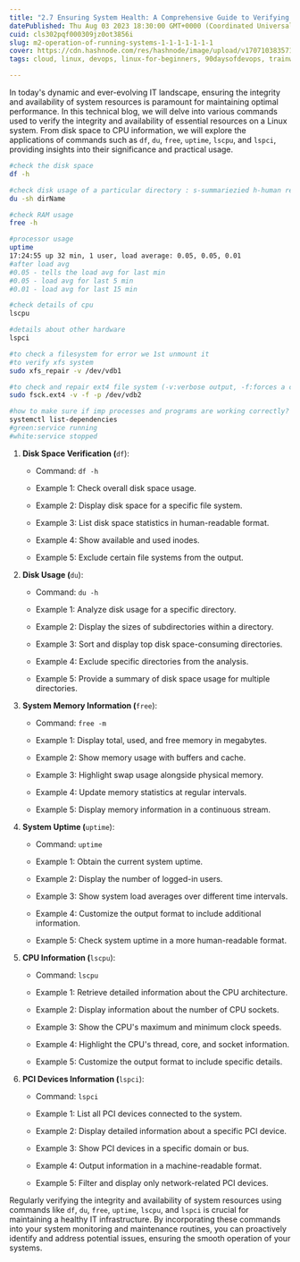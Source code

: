 ```yaml
---
title: "2.7 Ensuring System Health: A Comprehensive Guide to Verifying Resource Integrity and Availability"
datePublished: Thu Aug 03 2023 18:30:00 GMT+0000 (Coordinated Universal Time)
cuid: cls302pqf000309jz0ot3856i
slug: m2-operation-of-running-systems-1-1-1-1-1-1-1
cover: https://cdn.hashnode.com/res/hashnode/image/upload/v1707103835715/a732cc39-66bb-4807-b43e-c1efc618b5d1.png
tags: cloud, linux, devops, linux-for-beginners, 90daysofdevops, trainwithshubham

---
```


In today's dynamic and ever-evolving IT landscape, ensuring the integrity and availability of system resources is paramount for maintaining optimal performance. In this technical blog, we will delve into various commands used to verify the integrity and availability of essential resources on a Linux system. From disk space to CPU information, we will explore the applications of commands such as `df`, `du`, `free`, `uptime`, `lscpu`, and `lspci`, providing insights into their significance and practical usage.

```bash
#check the disk space
df -h

#check disk usage of a particular directory : s-summariezied h-human readable
du -sh dirName

#check RAM usage
free -h

#processor usage
uptime
17:24:55 up 32 min, 1 user, load average: 0.05, 0.05, 0.01
#after load avg
#0.05 - tells the load avg for last min
#0.05 - load avg for last 5 min
#0.01 - load avg for last 15 min

#check details of cpu
lscpu

#details about other hardware
lspci

#to check a filesystem for error we 1st unmount it
#to verify xfs system
sudo xfs_repair -v /dev/vdb1

#to check and repair ext4 file system (-v:verbose output, -f:forces a check, -p:preen mode)
sudo fsck.ext4 -v -f -p /dev/vdb2

#how to make sure if imp processes and programs are working correctly?
systemctl list-dependencies
#green:service running
#white:service stopped
```

1. **Disk Space Verification (**`df`):
    
    * Command: `df -h`
        
    * Example 1: Check overall disk space usage.
        
    * Example 2: Display disk space for a specific file system.
        
    * Example 3: List disk space statistics in human-readable format.
        
    * Example 4: Show available and used inodes.
        
    * Example 5: Exclude certain file systems from the output.
        
2. **Disk Usage (**`du`):
    
    * Command: `du -h`
        
    * Example 1: Analyze disk usage for a specific directory.
        
    * Example 2: Display the sizes of subdirectories within a directory.
        
    * Example 3: Sort and display top disk space-consuming directories.
        
    * Example 4: Exclude specific directories from the analysis.
        
    * Example 5: Provide a summary of disk space usage for multiple directories.
        
3. **System Memory Information (**`free`):
    
    * Command: `free -m`
        
    * Example 1: Display total, used, and free memory in megabytes.
        
    * Example 2: Show memory usage with buffers and cache.
        
    * Example 3: Highlight swap usage alongside physical memory.
        
    * Example 4: Update memory statistics at regular intervals.
        
    * Example 5: Display memory information in a continuous stream.
        
4. **System Uptime (**`uptime`):
    
    * Command: `uptime`
        
    * Example 1: Obtain the current system uptime.
        
    * Example 2: Display the number of logged-in users.
        
    * Example 3: Show system load averages over different time intervals.
        
    * Example 4: Customize the output format to include additional information.
        
    * Example 5: Check system uptime in a more human-readable format.
        
5. **CPU Information (**`lscpu`):
    
    * Command: `lscpu`
        
    * Example 1: Retrieve detailed information about the CPU architecture.
        
    * Example 2: Display information about the number of CPU sockets.
        
    * Example 3: Show the CPU's maximum and minimum clock speeds.
        
    * Example 4: Highlight the CPU's thread, core, and socket information.
        
    * Example 5: Customize the output format to include specific details.
        
6. **PCI Devices Information (**`lspci`):
    
    * Command: `lspci`
        
    * Example 1: List all PCI devices connected to the system.
        
    * Example 2: Display detailed information about a specific PCI device.
        
    * Example 3: Show PCI devices in a specific domain or bus.
        
    * Example 4: Output information in a machine-readable format.
        
    * Example 5: Filter and display only network-related PCI devices.
        

Regularly verifying the integrity and availability of system resources using commands like `df`, `du`, `free`, `uptime`, `lscpu`, and `lspci` is crucial for maintaining a healthy IT infrastructure. By incorporating these commands into your system monitoring and maintenance routines, you can proactively identify and address potential issues, ensuring the smooth operation of your systems.